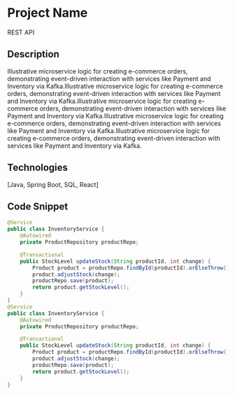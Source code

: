 # Project Name
REST API

## Description
Illustrative microservice logic for creating e-commerce orders, demonstrating event-driven interaction with services like Payment and Inventory via Kafka.Illustrative microservice logic for creating e-commerce orders, demonstrating event-driven interaction with services like Payment and Inventory via Kafka.Illustrative microservice logic for creating e-commerce orders, demonstrating event-driven interaction with services like Payment and Inventory via Kafka.Illustrative microservice logic for creating e-commerce orders, demonstrating event-driven interaction with services like Payment and Inventory via Kafka.Illustrative microservice logic for creating e-commerce orders, demonstrating event-driven interaction with services like Payment and Inventory via Kafka.

## Technologies
[Java, Spring Boot, SQL, React]

## Code Snippet
```java
@Service
public class InventoryService {
    @Autowired
    private ProductRepository productRepo;

    @Transactional
    public StockLevel updateStock(String productId, int change) {
        Product product = productRepo.findById(productId).orElseThrow();
        product.adjustStock(change);
        productRepo.save(product);
        return product.getStockLevel();
    }
}
@Service
public class InventoryService {
    @Autowired
    private ProductRepository productRepo;

    @Transactional
    public StockLevel updateStock(String productId, int change) {
        Product product = productRepo.findById(productId).orElseThrow();
        product.adjustStock(change);
        productRepo.save(product);
        return product.getStockLevel();
    }
}
```


